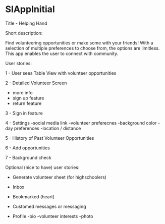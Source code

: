# SIAppInitial

Title - Helping Hand

Short description:

Find volunteering opportunities or make some with your friends! With a selection of multiple preferences to choose from, the options are limitless.
This app enables the user to connect with community.

User stories:

1 - User sees Table View with volunteer opportunities

2 - Detailed Volunteer Screen
  - more info
  - sign up feature
  - return feature
  
3 - Sign in feature

4 - Settings
    -social media link
    -volunteer preferecnes
    -background color
    -day preferences
    -location / distance
 
5 - History of Past Volunteer Opportunities

6 - Add opportunities

7 - Background check


Optional (nice to have) user stories: 

- Generate volunteer sheet (for highschoolers)

- Inbox

- Bookmarked (heart)

- Customed messages or messaging

- Profile
  -bio
  -volunteer interests
  -photo

